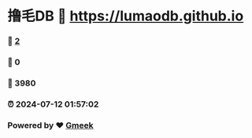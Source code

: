 # 撸毛DB :link: https://lumaodb.github.io 
### :page_facing_up: [2](https://lumaodb.github.io/tag.html) 
### :speech_balloon: 0 
### :hibiscus: 3980 
### :alarm_clock: 2024-07-12 01:57:02 
### Powered by :heart: [Gmeek](https://github.com/Meekdai/Gmeek)
